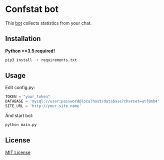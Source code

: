 Confstat bot
====
This [bot](http://telegram.me/confstatbot) collects statistics from your chat.

Installation
-------
**Python >=3.5 required!**
```bash
pip3 install -r requirements.txt
```
Usage
-------
Edit config.py:
```python
TOKEN = "your_token"
DATABASE = 'mysql://user:password@localhost/database?charset=utf8mb4'
SITE_URL = 'http://your.site.name'
```
And start bot:
```bash
python main.py
```
License
-------
[MIT License](http://www.opensource.org/licenses/MIT)
